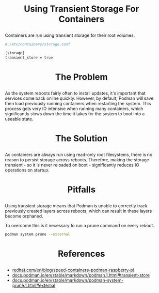 <!-- This is free and unencumbered software released into the public domain -->

# <p align=center>Using Transient Storage For Containers

Containers are run using transient storage for their root volumes.

```sh
# /etc/containers/storage.conf

[storage]
transient_store = true
```

# <p align=center>The Problem

As the system reboots fairly often to install updates, it's important that services come back online quickly. However, by default, Podman will save then load previously running containers when restarting the system. This process gets very IO intensive when running many containers, which significantly slows down the time it takes for the system to boot into a useable state.

# <p align=center>The Solution

As containers are always run using read-only root filesystems, there is no reason to persist storage across reboots. Therefore, making the storage transient - so it is never reloaded on boot - significantly reduces IO operations on startup.

# <p align=center>Pitfalls

Using transient storage means that Podman is unable to correctly track previously created layers across reboots, which can result in these layers become orphaned.

To overcome this is it necessary to run a prune command on every reboot.

```sh
podman system prune --external
```

# <p align=center>References

- [redhat.com/en/blog/speed-containers-podman-raspberry-pi](
    https://redhat.com/en/blog/speed-containers-podman-raspberry-pi)
- [docs.podman.io/en/stable/markdown/podman.1.html#transient-store](
    https://docs.podman.io/en/stable/markdown/podman.1.html#transient-store)
- [docs.podman.io/en/stable/markdown/podman-system-prune.1.html#external](
    https://docs.podman.io/en/stable/markdown/podman-system-prune.1.html#external)
